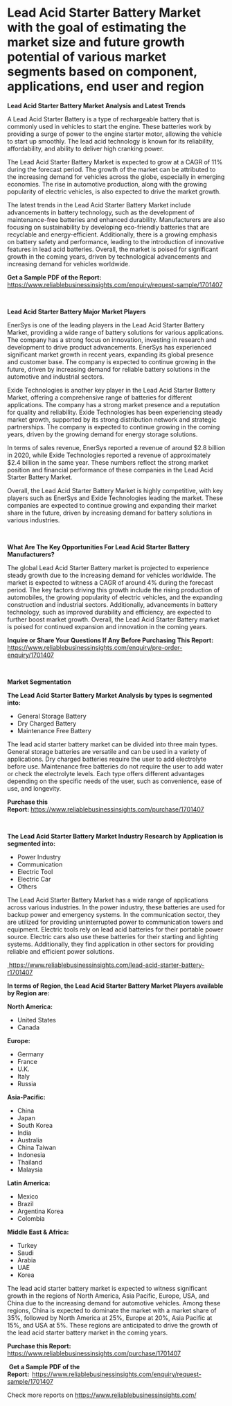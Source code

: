 <p><h1>Lead Acid Starter Battery Market with the goal of estimating the market size and future growth potential of various market segments based on component, applications, end user and region</h1></p><p><strong>Lead Acid Starter Battery Market Analysis and Latest Trends</strong></p>
<p><p>A Lead Acid Starter Battery is a type of rechargeable battery that is commonly used in vehicles to start the engine. These batteries work by providing a surge of power to the engine starter motor, allowing the vehicle to start up smoothly. The lead acid technology is known for its reliability, affordability, and ability to deliver high cranking power.</p><p>The Lead Acid Starter Battery Market is expected to grow at a CAGR of 11% during the forecast period. The growth of the market can be attributed to the increasing demand for vehicles across the globe, especially in emerging economies. The rise in automotive production, along with the growing popularity of electric vehicles, is also expected to drive the market growth.</p><p>The latest trends in the Lead Acid Starter Battery Market include advancements in battery technology, such as the development of maintenance-free batteries and enhanced durability. Manufacturers are also focusing on sustainability by developing eco-friendly batteries that are recyclable and energy-efficient. Additionally, there is a growing emphasis on battery safety and performance, leading to the introduction of innovative features in lead acid batteries. Overall, the market is poised for significant growth in the coming years, driven by technological advancements and increasing demand for vehicles worldwide.</p></p>
<p><strong>Get a Sample PDF of the Report:&nbsp;</strong> <a href="https://www.reliablebusinessinsights.com/enquiry/request-sample/1701407">https://www.reliablebusinessinsights.com/enquiry/request-sample/1701407</a></p>
<p>&nbsp;</p>
<p><strong>Lead Acid Starter Battery Major Market Players</strong></p>
<p><p>EnerSys is one of the leading players in the Lead Acid Starter Battery Market, providing a wide range of battery solutions for various applications. The company has a strong focus on innovation, investing in research and development to drive product advancements. EnerSys has experienced significant market growth in recent years, expanding its global presence and customer base. The company is expected to continue growing in the future, driven by increasing demand for reliable battery solutions in the automotive and industrial sectors.</p><p>Exide Technologies is another key player in the Lead Acid Starter Battery Market, offering a comprehensive range of batteries for different applications. The company has a strong market presence and a reputation for quality and reliability. Exide Technologies has been experiencing steady market growth, supported by its strong distribution network and strategic partnerships. The company is expected to continue growing in the coming years, driven by the growing demand for energy storage solutions.</p><p>In terms of sales revenue, EnerSys reported a revenue of around $2.8 billion in 2020, while Exide Technologies reported a revenue of approximately $2.4 billion in the same year. These numbers reflect the strong market position and financial performance of these companies in the Lead Acid Starter Battery Market.</p><p>Overall, the Lead Acid Starter Battery Market is highly competitive, with key players such as EnerSys and Exide Technologies leading the market. These companies are expected to continue growing and expanding their market share in the future, driven by increasing demand for battery solutions in various industries.</p></p>
<p>&nbsp;</p>
<p><strong>What Are The Key Opportunities For Lead Acid Starter Battery Manufacturers?</strong></p>
<p><p>The global Lead Acid Starter Battery market is projected to experience steady growth due to the increasing demand for vehicles worldwide. The market is expected to witness a CAGR of around 4% during the forecast period. The key factors driving this growth include the rising production of automobiles, the growing popularity of electric vehicles, and the expanding construction and industrial sectors. Additionally, advancements in battery technology, such as improved durability and efficiency, are expected to further boost market growth. Overall, the Lead Acid Starter Battery market is poised for continued expansion and innovation in the coming years.</p></p>
<p><strong>Inquire or Share Your Questions If Any Before Purchasing This Report:</strong> <a href="https://www.reliablebusinessinsights.com/enquiry/pre-order-enquiry/1701407">https://www.reliablebusinessinsights.com/enquiry/pre-order-enquiry/1701407</a></p>
<p>&nbsp;</p>
<p><strong>Market Segmentation</strong></p>
<p><strong>The Lead Acid Starter Battery Market Analysis by types is segmented into:</strong></p>
<p><ul><li>General Storage Battery</li><li>Dry Charged Battery</li><li>Maintenance Free Battery</li></ul></p>
<p><p>The lead acid starter battery market can be divided into three main types. General storage batteries are versatile and can be used in a variety of applications. Dry charged batteries require the user to add electrolyte before use. Maintenance free batteries do not require the user to add water or check the electrolyte levels. Each type offers different advantages depending on the specific needs of the user, such as convenience, ease of use, and longevity.</p></p>
<p><strong>Purchase this Report:&nbsp;</strong><a href="https://www.reliablebusinessinsights.com/purchase/1701407">https://www.reliablebusinessinsights.com/purchase/1701407</a></p>
<p>&nbsp;</p>
<p><strong>The Lead Acid Starter Battery Market Industry Research by Application is segmented into:</strong></p>
<p><ul><li>Power Industry</li><li>Communication</li><li>Electric Tool</li><li>Electric Car</li><li>Others</li></ul></p>
<p><p>The Lead Acid Starter Battery Market has a wide range of applications across various industries. In the power industry, these batteries are used for backup power and emergency systems. In the communication sector, they are utilized for providing uninterrupted power to communication towers and equipment. Electric tools rely on lead acid batteries for their portable power source. Electric cars also use these batteries for their starting and lighting systems. Additionally, they find application in other sectors for providing reliable and efficient power solutions.</p></p>
<p><a href="https://www.reliablebusinessinsights.com/lead-acid-starter-battery-r1701407">&nbsp;https://www.reliablebusinessinsights.com/lead-acid-starter-battery-r1701407</a></p>
<p><strong>In terms of Region, the Lead Acid Starter Battery Market Players available by Region are:</strong></p>
<p>
    <p> <strong> North America: </strong>
        <ul>
            <li>United States</li>
            <li>Canada</li>
        </ul>
        </p> 
    <p> <strong> Europe: </strong>
        <ul>
            <li>Germany</li>
            <li>France</li>
            <li>U.K.</li>
            <li>Italy</li>
            <li>Russia</li>
        </ul>
        </p> 
    <p> <strong> Asia-Pacific: </strong>
        <ul>
            <li>China</li>
            <li>Japan</li>
            <li>South Korea</li>
            <li>India</li>
            <li>Australia</li>
            <li>China Taiwan</li>
            <li>Indonesia</li>
            <li>Thailand</li>
            <li>Malaysia</li>
        </ul>
        </p> 
    <p> <strong> Latin America: </strong>
        <ul>
            <li>Mexico</li>
            <li>Brazil</li>
            <li>Argentina Korea</li>
            <li>Colombia</li>
        </ul>
        </p> 
    <p> <strong> Middle East & Africa: </strong>
        <ul>
            <li>Turkey</li>
            <li>Saudi</li>
            <li>Arabia</li>
            <li>UAE</li>
            <li>Korea</li>
        </ul>
    </p>
    </p>
<p><p>The lead acid starter battery market is expected to witness significant growth in the regions of North America, Asia Pacific, Europe, USA, and China due to the increasing demand for automotive vehicles. Among these regions, China is expected to dominate the market with a market share of 35%, followed by North America at 25%, Europe at 20%, Asia Pacific at 15%, and USA at 5%. These regions are anticipated to drive the growth of the lead acid starter battery market in the coming years.</p></p>
<p><strong>Purchase this Report: </strong><a href="https://www.reliablebusinessinsights.com/purchase/1701407">https://www.reliablebusinessinsights.com/purchase/1701407</a></p>
<p>&nbsp;<strong>Get a Sample PDF of the Report:&nbsp;&nbsp;</strong><a href="https://www.reliablebusinessinsights.com/enquiry/request-sample/1701407">https://www.reliablebusinessinsights.com/enquiry/request-sample/1701407</a></p>
<p><strong></strong></p>
<p>Check more reports on <a href="https://www.reliablebusinessinsights.com/">https://www.reliablebusinessinsights.com/</a></p>